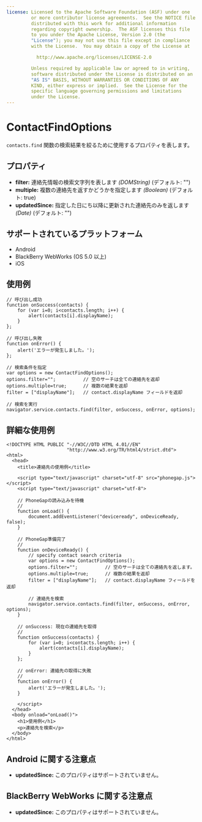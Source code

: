 ```yaml
---
license: Licensed to the Apache Software Foundation (ASF) under one
         or more contributor license agreements.  See the NOTICE file
         distributed with this work for additional information
         regarding copyright ownership.  The ASF licenses this file
         to you under the Apache License, Version 2.0 (the
         "License"); you may not use this file except in compliance
         with the License.  You may obtain a copy of the License at

           http://www.apache.org/licenses/LICENSE-2.0

         Unless required by applicable law or agreed to in writing,
         software distributed under the License is distributed on an
         "AS IS" BASIS, WITHOUT WARRANTIES OR CONDITIONS OF ANY
         KIND, either express or implied.  See the License for the
         specific language governing permissions and limitations
         under the License.
---
```


ContactFindOptions
==================

`contacts.find` 関数の検索結果を絞るために使用するプロパティを表します。

プロパティ
----------

- __filter:__ 連絡先情報の検索文字列を表します _(DOMString)_ (デフォルト: "")
- __multiple:__ 複数の連絡先を返すかどうかを指定します _(Boolean)_ (デフォルト: true)
- __updatedSince:__ 指定した日にち以降に更新された連絡先のみを返します _(Date)_ (デフォルト: "")

サポートされているプラットフォーム
-------------------

- Android
- BlackBerry WebWorks (OS 5.0 以上)
- iOS

使用例
-------------

	// 呼び出し成功
    function onSuccess(contacts) {
		for (var i=0; i<contacts.length; i++) {
			alert(contacts[i].displayName);
		}
    };

	// 呼び出し失敗
    function onError() {
        alert('エラーが発生しました。');
    };

	// 検索条件を指定
    var options = new ContactFindOptions();
	options.filter="";			// 空のサーチは全ての連絡先を返却
	options.multiple=true;		// 複数の結果を返却
	filter = ["displayName"];	// contact.displayName フィールドを返却
	
	// 検索を実行
    navigator.service.contacts.find(filter, onSuccess, onError, options);

詳細な使用例
------------

    <!DOCTYPE HTML PUBLIC "-//W3C//DTD HTML 4.01//EN"
                          "http://www.w3.org/TR/html4/strict.dtd">
    <html>
      <head>
        <title>連絡先の使用例</title>

        <script type="text/javascript" charset="utf-8" src="phonegap.js"></script>
        <script type="text/javascript" charset="utf-8">

        // PhoneGapの読み込みを待機
        //
        function onLoad() {
            document.addEventListener("deviceready", onDeviceReady, false);
        }

        // PhoneGap準備完了
        //
        function onDeviceReady() {
			// specify contact search criteria
		    var options = new ContactFindOptions();
			options.filter="";			// 空のサーチは全ての連絡先を返します。
			options.multiple=true;		// 複数の結果を返却
			filter = ["displayName"];	// contact.displayName フィールドを返却

			// 連絡先を検索
		    navigator.service.contacts.find(filter, onSuccess, onError, options);
        }
    
        // onSuccess: 現在の連絡先を取得
        //
		function onSuccess(contacts) {
			for (var i=0; i<contacts.length; i++) {
				alert(contacts[i].displayName);
			}
		};
    
        // onError: 連絡先の取得に失敗
        //
        function onError() {
            alert('エラーが発生しました。');
        }

        </script>
      </head>
      <body onload="onLoad()">
        <h1>使用例</h1>
        <p>連絡先を検索</p>
      </body>
    </html>

Android に関する注意点
----------
- __updatedSince:__ このプロパティはサポートされていません。
    
BlackBerry WebWorks に関する注意点
---------------------------------------------
- __updatedSince:__ このプロパティはサポートされていません。
